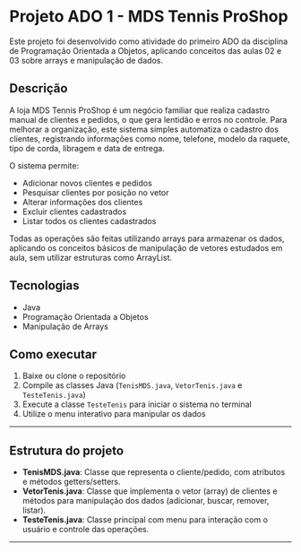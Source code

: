 # Projeto ADO 1 - MDS Tennis ProShop

Este projeto foi desenvolvido como atividade do primeiro ADO da disciplina de Programação Orientada a Objetos, aplicando conceitos das aulas 02 e 03 sobre arrays e manipulação de dados.

## Descrição

A loja MDS Tennis ProShop é um negócio familiar que realiza cadastro manual de clientes e pedidos, o que gera lentidão e erros no controle. Para melhorar a organização, este sistema simples automatiza o cadastro dos clientes, registrando informações como nome, telefone, modelo da raquete, tipo de corda, libragem e data de entrega.

O sistema permite:

- Adicionar novos clientes e pedidos
- Pesquisar clientes por posição no vetor
- Alterar informações dos clientes
- Excluir clientes cadastrados
- Listar todos os clientes cadastrados

Todas as operações são feitas utilizando arrays para armazenar os dados, aplicando os conceitos básicos de manipulação de vetores estudados em aula, sem utilizar estruturas como ArrayList.

## Tecnologias

- Java
- Programação Orientada a Objetos
- Manipulação de Arrays

## Como executar

1. Baixe ou clone o repositório
2. Compile as classes Java (`TenisMDS.java`, `VetorTenis.java` e `TesteTenis.java`)
3. Execute a classe `TesteTenis` para iniciar o sistema no terminal
4. Utilize o menu interativo para manipular os dados

---

## Estrutura do projeto

- **TenisMDS.java**: Classe que representa o cliente/pedido, com atributos e métodos getters/setters.
- **VetorTenis.java**: Classe que implementa o vetor (array) de clientes e métodos para manipulação dos dados (adicionar, buscar, remover, listar).
- **TesteTenis.java**: Classe principal com menu para interação com o usuário e controle das operações.

---
